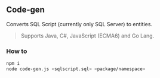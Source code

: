 ## Code-gen

Converts SQL Script (currently only SQL Server) to entities.  

> Supports Java, C#, JavaScript (ECMA6) and Go Lang.

### How to
```sh
npm i
node code-gen.js <sqlscript.sql> <package/namespace>
```
